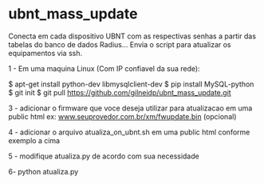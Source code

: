 # ubnt_mass_update
Conecta em cada dispositivo UBNT com as respectivas senhas a partir das tabelas do banco de dados Radius... Envia o script para atualizar os equipamentos via ssh.

1 - Em uma maquina Linux (Com IP confiavel da sua rede):

$ apt-get install python-dev libmysqlclient-dev
$ pip install MySQL-python
$ git init
$ git pull https://github.com/gilneidp/ubnt_mass_update.git

3 - adicionar o firmware que voce deseja utilizar para atualizacao em uma public html ex: www.seuprovedor.com.br/xm/fwupdate.bin (opcional)

4 - adicionar o arquivo atualiza_on_ubnt.sh em uma public html conforme exemplo a cima

5 - modifique atualiza.py de acordo com sua necessidade

6- python atualiza.py

